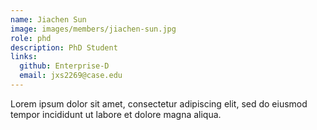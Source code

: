 ```yaml
---
name: Jiachen Sun
image: images/members/jiachen-sun.jpg
role: phd
description: PhD Student
links:
  github: Enterprise-D
  email: jxs2269@case.edu
---
```


Lorem ipsum dolor sit amet, consectetur adipiscing elit, sed do eiusmod tempor incididunt ut labore et dolore magna aliqua.
